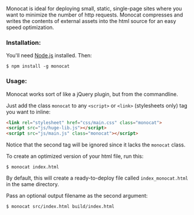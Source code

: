 Monocat is ideal for deploying small, static, single-page sites where you want
to minimize the number of http requests. Monocat compresses and writes the
contents of external assets into the html source for an easy speed optimization.


### Installation:

You'll need [Node.js](http://nodejs.org) installed. Then:

```
$ npm install -g monocat
```


### Usage:

Monocat works sort of like a jQuery plugin, but from the commandline.

Just add the class `monocat` to any `<script>` or `<link>` (stylesheets only)
tag you want to inline:

```html
<link rel="stylesheet" href="css/main.css" class="monocat">
<script src="js/huge-lib.js"></script>
<script src="js/main.js" class="monocat"></script>
```

Notice that the second tag will be ignored since it lacks the `monocat` class.

To create an optimized version of your html file, run this:

```
$ monocat index.html
```

By default, this will create a ready-to-deploy file called `index_monocat.html`
in the same directory.

Pass an optional output filename as the second argument:

```
$ monocat src/index.html build/index.html
```
